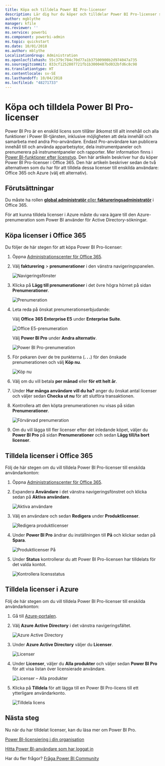 ```yaml
---
title: Köpa och tilldela Power BI Pro-licenser
description: Lär dig hur du köper och tilldelar Power BI Pro-licenser så att användarna kan komma åt allt innehåll och alla funktioner i Power BI-tjänsten.
author: mgblythe
manager: kfile
ms.reviewer: ''
ms.service: powerbi
ms.component: powerbi-admin
ms.topic: quickstart
ms.date: 10/01/2018
ms.author: mblythe
LocalizationGroup: Administration
ms.openlocfilehash: 55c379c784c70d77a1b37500900b2d974047a735
ms.sourcegitcommit: 833cf1252807721fb1b3000487bd032bfd6c8c98
ms.translationtype: HT
ms.contentlocale: sv-SE
ms.lasthandoff: 10/04/2018
ms.locfileid: "48271733"
---
```

# <a name="purchase-and-assign-power-bi-pro-licenses"></a>Köpa och tilldela Power BI Pro-licenser

Power BI Pro är en enskild licens som tillåter åtkomst till allt innehåll och alla funktioner i Power BI-tjänsten, inklusive möjligheten att dela innehåll och samarbeta med andra Pro-användare. Endast Pro-användare kan publicera innehåll till och använda apparbetsytor, dela instrumentpaneler och prenumerera på instrumentpaneler och rapporter. Mer information finns i [Power BI-funktioner efter licenstyp](service-features-license-type.md).
Den här artikeln beskriver hur du köper Power BI Pro-licenser i Office 365. Den här artikeln beskriver sedan de två alternativen som du har för att tilldela dessa licenser till enskilda användare: Office 365 och Azure (välj ett alternativ).

## <a name="prerequisites"></a>Förutsättningar

Du måste ha rollen [**global administratör** eller **faktureringsadministratör**](https://support.office.com/article/about-office-365-admin-roles-da585eea-f576-4f55-a1e0-87090b6aaa9d?ui=en-US&rs=en-US&ad=US) i Office 365.

För att kunna tilldela licenser i Azure måste du vara ägare till den Azure-prenumeration som Power BI använder för Active Directory-sökningar.

## <a name="purchase-licenses-in-office-365"></a>Köpa licenser i Office 365

Du följer de här stegen för att köpa Power BI Pro-licenser:

1. Öppna [Administrationscenter för Office 365](https://portal.office.com/adminportal/home#/homepage).

2. Välj **fakturering** > **prenumerationer** i den vänstra navigeringspanelen.

    ![Navigeringsfönster](media/service-admin-purchasing-power-bi-pro/service-purchasing-power-bi-pro-01.png)

3. Klicka på **Lägg till prenumerationer** i det övre högra hörnet på sidan **Prenumerationer**.

    ![Prenumeration](media/service-admin-purchasing-power-bi-pro/service-purchasing-power-bi-pro-02.png)

4. Leta reda på önskat prenumerationserbjudande:

    Välj **Office 365 Enterprise E5** under **Enterprise Suite**.

    ![Office E5-prenumeration](media/service-admin-purchasing-power-bi-pro/service-purchasing-power-bi-pro-03.png)

    Välj **Power BI Pro** under **Andra alternativ**.

    ![Power BI Pro-prenumeration](media/service-admin-purchasing-power-bi-pro/service-purchasing-power-bi-pro-04.png)

5. För pekaren över de tre punkterna (**. . .**) för den önskade prenumerationen och välj **Köp nu**.

    ![Köp nu](media/service-admin-purchasing-power-bi-pro/service-purchasing-power-bi-pro-05.png)

6. Välj om du vill betala **per månad** eller **för ett helt år**.

7. Under **Hur många användare vill du ha?** anger du önskat antal licenser och väljer sedan **Checka ut nu** för att slutföra transaktionen.

8. Kontrollera att den köpta prenumerationen nu visas på sidan **Prenumerationer**.

   ![Förvärvad prenumeration](media/service-admin-purchasing-power-bi-pro/service-purchasing-power-bi-pro-06.png)

9. Om du vill lägga till fler licenser efter det inledande köpet, väljer du **Power BI Pro** på sidan **Prenumerationer** och sedan **Lägg till/ta bort licenser**.

## <a name="assign-licenses-in-office-365"></a>Tilldela licenser i Office 365

Följ de här stegen om du vill tilldela Power BI Pro-licenser till enskilda användarkonton:

1. Öppna [Administrationscenter för Office 365](https://portal.office.com/adminportal/home#/homepage).

2. Expandera **Användare** i det vänstra navigeringsfönstret och klicka sedan på **Aktiva användare**.

    ![Aktiva användare](media/service-admin-purchasing-power-bi-pro/service-assigning-power-bi-pro-licenses-05.png)

3. Välj en användare och sedan **Redigera** under **Produktlicenser**.

    ![Redigera produktlicenser](media/service-admin-purchasing-power-bi-pro/service-assigning-power-bi-pro-licenses-06.png)

4. Under **Power BI Pro** ändrar du inställningen till **På** och klickar sedan på **Spara**.

    ![Produktlicenser På](media/service-admin-purchasing-power-bi-pro/service-assigning-power-bi-pro-licenses-07.png)

5. Under **Status** kontrollerar du att Power BI Pro-licensen har tilldelats för det valda kontot.

    ![Kontrollera licensstatus](media/service-admin-purchasing-power-bi-pro/service-assigning-power-bi-pro-licenses-08.png)

## <a name="assign-licenses-in-azure"></a>Tilldela licenser i Azure

Följ de här stegen om du vill tilldela Power BI Pro-licenser till enskilda användarkonton:

1. Gå till [Azure-portalen](https://ms.portal.azure.com/#@microsoft.onmicrosoft.com/dashboard/private/39bc3cf7-31a4-43f6-954c-f2d69ca2f0).

2. Välj **Azure Active Directory** i det vänstra navigeringsfältet.

    ![Azure Active Directory](media/service-admin-purchasing-power-bi-pro/service-assigning-power-bi-pro-licenses-01.png)

3. Under **Azure Active Directory** väljer du **Licenser**.

    ![Licenser](media/service-admin-purchasing-power-bi-pro/service-assigning-power-bi-pro-licenses-02.png)

4. Under **Licenser**, väljer du **Alla produkter** och väljer sedan **Power BI Pro** för att visa listan över licensierade användare.

    ![Licenser – Alla produkter](media/service-admin-purchasing-power-bi-pro/service-assigning-power-bi-pro-licenses-03.png)

5. Klicka på **Tilldela** för att lägga till en Power BI Pro-licens till ett ytterligare användarkonto.

    ![Tilldela licens](media/service-admin-purchasing-power-bi-pro/service-assigning-power-bi-pro-licenses-04.png)

## <a name="next-steps"></a>Nästa steg

Nu när du har tilldelat licenser, kan du läsa mer om Power BI Pro.

[Power BI-licensiering i din organisation](service-admin-licensing-organization.md)

[Hitta Power BI-användare som har loggat in](service-admin-access-usage.md)

Har du fler frågor? [Fråga Power BI Community](https://community.powerbi.com/)
